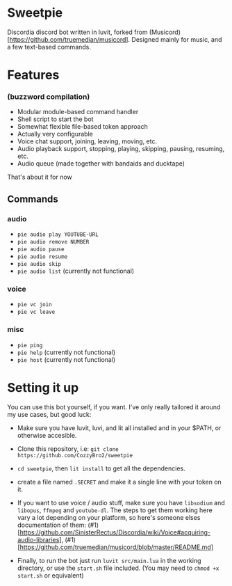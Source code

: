 # Sweetpie

Discordia discord bot written in luvit, forked from (Musicord)[https://github.com/truemedian/musicord].
Designed mainly for music, and a few text-based commands.

# Features
### (buzzword compilation)

* Modular module-based command handler
* Shell script to start the bot
* Somewhat flexible file-based token approach
* Actually very configurable
* Voice chat support, joining, leaving, moving, etc.
* Audio playback support, stopping, playing, skipping, pausing, resuming, etc.
* Audio queue (made together with bandaids and ducktape)

That's about it for now

## Commands

### audio
* `pie audio play YOUTUBE-URL`
* `pie audio remove NUMBER`
* `pie audio pause`
* `pie audio resume`
* `pie audio skip`
* `pie audio list` (currently not functional)

### voice
* `pie vc join`
* `pie vc leave`

### misc
* `pie ping`
* `pie help` (currently not functional)
* `pie host` (currently not functional)

# Setting it up

You can use this bot yourself, if you want. I've only really tailored it around my use cases, but good luck:

* Make sure you have luvit, luvi, and lit all installed and in your $PATH, or otherwise accesible.

* Clone this repository, i.e: `git clone https://github.com/CozzyBro2/sweetpie`
* `cd sweetpie`, then `lit install` to get all the dependencies.

* create a file named `.SECRET` and make it a single line with your token on it.

* If you want to use voice / audio stuff, make sure you have `libsodium` and `libopus`, `ffmpeg` and `youtube-dl`. The steps to get them working here vary a lot depending on your platform, so here's someone elses documentation of them: (#1)[https://github.com/SinisterRectus/Discordia/wiki/Voice#acquiring-audio-libraries], (#1)[https://github.com/truemedian/musicord/blob/master/README.md]

* Finally, to run the bot just run `luvit src/main.lua` in the working directory, or use the `start.sh` file included. (You may need to `chmod +x start.sh` or equivalent)